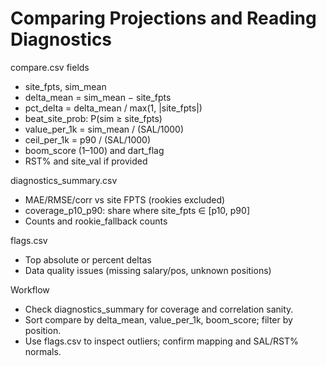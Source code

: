 # Comparing Projections and Reading Diagnostics

compare.csv fields
- site_fpts, sim_mean
- delta_mean = sim_mean − site_fpts
- pct_delta = delta_mean / max(1, |site_fpts|)
- beat_site_prob: P(sim ≥ site_fpts)
- value_per_1k = sim_mean / (SAL/1000)
- ceil_per_1k = p90 / (SAL/1000)
- boom_score (1–100) and dart_flag
- RST% and site_val if provided

diagnostics_summary.csv
- MAE/RMSE/corr vs site FPTS (rookies excluded)
- coverage_p10_p90: share where site_fpts ∈ [p10, p90]
- Counts and rookie_fallback counts

flags.csv
- Top absolute or percent deltas
- Data quality issues (missing salary/pos, unknown positions)

Workflow
- Check diagnostics_summary for coverage and correlation sanity.
- Sort compare by delta_mean, value_per_1k, boom_score; filter by position.
- Use flags.csv to inspect outliers; confirm mapping and SAL/RST% normals.